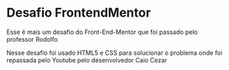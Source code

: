 <h1> Desafio FrontendMentor</h1>


Esse é mais um desafio do Front-End-Mentor que foi passado pelo professor Rodolfo

Nesse desafio foi usado HTML5 e CSS para solucionar o problema onde foi repassada pelo Youtube pelo desenvolvedor Caio Cezar 
